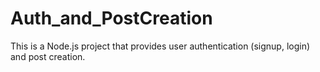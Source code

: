# Auth_and_PostCreation
This is a Node.js project that provides user authentication (signup, login) and post creation.
